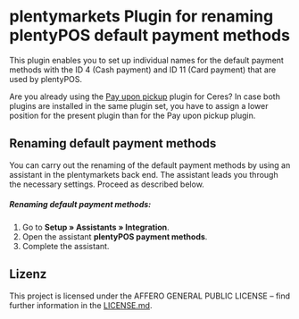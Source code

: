 # plentymarkets Plugin for renaming plentyPOS default payment methods

This plugin enables you to set up individual names for the default payment methods with the ID 4 (Cash payment) and ID 11 (Card payment) that are used by plentyPOS.

<div class="alert alert-warning" role="alert">
   Are you already using the <a href="https://marketplace.plentymarkets.com/en/payuponpickup_4757" target="_blank">Pay upon pickup</a> plugin for Ceres? In case both plugins are installed in the same plugin set, you have to assign a lower position for the present plugin than for the Pay upon pickup plugin.
</div>

## Renaming default payment methods

You can carry out the renaming of the default payment methods by using an assistant in the plentymarkets back end. The assistant leads you through the necessary settings. Proceed as described below.

##### Renaming default payment methods:

1. Go to **Setup » Assistants » Integration**.
2. Open the assistant **plentyPOS payment methods**.
3. Complete the assistant.

## Lizenz

This project is licensed under the AFFERO GENERAL PUBLIC LICENSE – find further information in the [LICENSE.md](https://github.com/plentymarkets/plugin-pos-payment-method-renaming/blob/master/LICENSE.md).